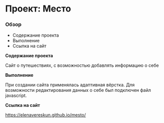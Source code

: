 # Проект: Место

### Обзор

* Содержание проекта
* Выполнение
* Ссылка на сайт

**Содержание проекта**

Сайт о путешествиях, с возможностью добавлять информацию о себе

**Выполнение**

При создании сайта применялась адаптивная вёрстка. Для возможности редактирования данных о себе был подключен файл javascript.

**Ссылка на сайт**

https://elenavereskun.github.io/mesto/